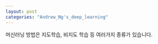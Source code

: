 ```yaml
---
layout: post
categories: "Andrew_Ng's_deep_learning"
---
```


머신러닝 방법은 지도학습, 비지도 학습 등 여러가지 종류가 있습니다.
